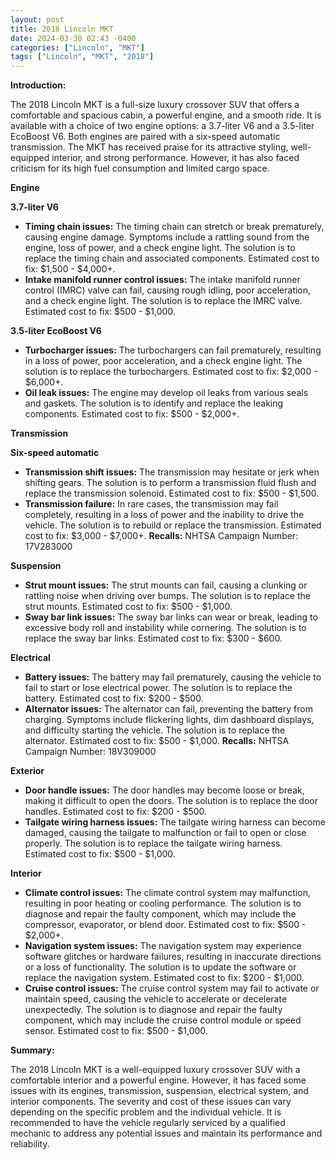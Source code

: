 ```yaml
---
layout: post
title: 2018 Lincoln MKT
date: 2024-03-30 02:43 -0400
categories: ["Lincoln", "MKT"]
tags: ["Lincoln", "MKT", "2018"]
---
```

**Introduction:**

The 2018 Lincoln MKT is a full-size luxury crossover SUV that offers a comfortable and spacious cabin, a powerful engine, and a smooth ride. It is available with a choice of two engine options: a 3.7-liter V6 and a 3.5-liter EcoBoost V6. Both engines are paired with a six-speed automatic transmission. The MKT has received praise for its attractive styling, well-equipped interior, and strong performance. However, it has also faced criticism for its high fuel consumption and limited cargo space.

**Engine**

**3.7-liter V6**

* **Timing chain issues:** The timing chain can stretch or break prematurely, causing engine damage. Symptoms include a rattling sound from the engine, loss of power, and a check engine light. The solution is to replace the timing chain and associated components. Estimated cost to fix: $1,500 - $4,000+.
* **Intake manifold runner control issues:** The intake manifold runner control (IMRC) valve can fail, causing rough idling, poor acceleration, and a check engine light. The solution is to replace the IMRC valve. Estimated cost to fix: $500 - $1,000.

**3.5-liter EcoBoost V6**

* **Turbocharger issues:** The turbochargers can fail prematurely, resulting in a loss of power, poor acceleration, and a check engine light. The solution is to replace the turbochargers. Estimated cost to fix: $2,000 - $6,000+.
* **Oil leak issues:** The engine may develop oil leaks from various seals and gaskets. The solution is to identify and replace the leaking components. Estimated cost to fix: $500 - $2,000+.

**Transmission**

**Six-speed automatic**

* **Transmission shift issues:** The transmission may hesitate or jerk when shifting gears. The solution is to perform a transmission fluid flush and replace the transmission solenoid. Estimated cost to fix: $500 - $1,500.
* **Transmission failure:** In rare cases, the transmission may fail completely, resulting in a loss of power and the inability to drive the vehicle. The solution is to rebuild or replace the transmission. Estimated cost to fix: $3,000 - $7,000+.
**Recalls:** NHTSA Campaign Number: 17V283000

**Suspension**

* **Strut mount issues:** The strut mounts can fail, causing a clunking or rattling noise when driving over bumps. The solution is to replace the strut mounts. Estimated cost to fix: $500 - $1,000.
* **Sway bar link issues:** The sway bar links can wear or break, leading to excessive body roll and instability while cornering. The solution is to replace the sway bar links. Estimated cost to fix: $300 - $600.

**Electrical**

* **Battery issues:** The battery may fail prematurely, causing the vehicle to fail to start or lose electrical power. The solution is to replace the battery. Estimated cost to fix: $200 - $500.
* **Alternator issues:** The alternator can fail, preventing the battery from charging. Symptoms include flickering lights, dim dashboard displays, and difficulty starting the vehicle. The solution is to replace the alternator. Estimated cost to fix: $500 - $1,000.
**Recalls:** NHTSA Campaign Number: 18V309000

**Exterior**

* **Door handle issues:** The door handles may become loose or break, making it difficult to open the doors. The solution is to replace the door handles. Estimated cost to fix: $200 - $500.
* **Tailgate wiring harness issues:** The tailgate wiring harness can become damaged, causing the tailgate to malfunction or fail to open or close properly. The solution is to replace the tailgate wiring harness. Estimated cost to fix: $500 - $1,000.

**Interior**

* **Climate control issues:** The climate control system may malfunction, resulting in poor heating or cooling performance. The solution is to diagnose and repair the faulty component, which may include the compressor, evaporator, or blend door. Estimated cost to fix: $500 - $2,000+.
* **Navigation system issues:** The navigation system may experience software glitches or hardware failures, resulting in inaccurate directions or a loss of functionality. The solution is to update the software or replace the navigation system. Estimated cost to fix: $200 - $1,000.
* **Cruise control issues:** The cruise control system may fail to activate or maintain speed, causing the vehicle to accelerate or decelerate unexpectedly. The solution is to diagnose and repair the faulty component, which may include the cruise control module or speed sensor. Estimated cost to fix: $500 - $1,000.

**Summary:**

The 2018 Lincoln MKT is a well-equipped luxury crossover SUV with a comfortable interior and a powerful engine. However, it has faced some issues with its engines, transmission, suspension, electrical system, and interior components. The severity and cost of these issues can vary depending on the specific problem and the individual vehicle. It is recommended to have the vehicle regularly serviced by a qualified mechanic to address any potential issues and maintain its performance and reliability.
